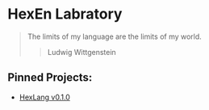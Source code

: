 # HexEn Labratory

> The limits of my language are the limits of my world.
> > Ludwig Wittgenstein

## Pinned Projects:
- [HexLang v0.1.0](https://github.com/HexLabs/HexLang)
